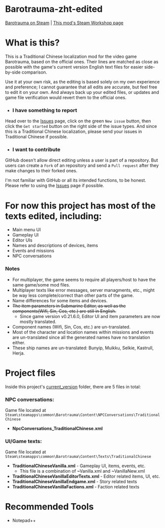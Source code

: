 # Barotrauma-zht-edited
[Barotrauma on Steam](https://store.steampowered.com/app/602960/Barotrauma/) | [This mod's Steam Workshop page](https://steamcommunity.com/sharedfiles/filedetails/?id=2804180128)

# What is this?
This is a Traditional Chinese localization mod for the video game Barotrauma, based on the official ones. Their lines are matched as close as possible with the game's current version English text files for easier side-by-side comparison.

Use it at your own risk, as the editing is based solely on my own experience and preference; I cannot guarantee that all edits are accurate, but feel free to edit it on your own. And always back up your edited files, or updates and game file verification would revert them to the official ones.

- ### I have something to report
Head over to the [Issues](https://github.com/nokau/Barotrauma.zht.edited.mod/issues) page, click on the green `New issue` button, then click the `Get started` button on the right side of the issue types. And since this is a Traditional Chinese localization, please send your issues in Traditional Chinese if possible.

- ### I want to contribute
GitHub doesn't allow direct editing unless a user is part of a repository. But users can create a `Fork` of an repository and send a `Pull request` after they make changes to their forked ones.

I'm not familiar with GitHub or all its intended functions, to be honest. Please refer to using the [Issues](https://github.com/nokau/Barotrauma.zht.edited.mod/issues) page if possible.

# For now this project has most of the texts edited, including:
- Main menu UI
- Gameplay UI
- Editor UIs
- Names and descriptions of devices, items
- Events and missions
- NPC conversations

### Notes
- For multiplayer, the game seems to require all players/host to have the same game/some mod files.
- Multiplayer texts like error messages, server managments, etc., might be way less complete/correct than other parts of the game.
- Name differences for some items and devices.
-	~~The item parameters in Submarine Editor, as well as the components(Wifi, Sin, Cos, etc.) are still in English.~~
    - Since game version v0.21.6.0, Editor UI and item parameters are now mostly translated.
- Component names (Wifi, Sin, Cos, etc.) are un-translated.
- Most of the character and location names within missions and events are un-translated since all the generated names have no translation either.
- These ship names are un-translated: Bunyip, Muikku, Selkie, Kastrull, Herja.

# Project files
Inside this project's [current_version](./current_version) folder, there are 5 files in total:

### NPC conversations:

Game file located at `Steam\steamapps\common\Barotrauma\Content\NPCConversations\TraditionalChinese`
- **NpcConversations_TraditionalChinese.xml**

### UI/Game texts:

Game file located at `Steam\steamapps\common\Barotrauma\Content\Texts\TraditionalChinese`
- **TraditionalChineseVanilla.xml** - Gameplay UI, items, events, etc.
  - This file is a combination of ~Vanilla.xml and ~VanillaNew.xml
- **TraditionalChineseVanillaEditorTexts.xml** - Editor related items, UI, etc.
- **TraditionalChineseVanillaEndgame.xml** - Story related texts
- **TraditionalChineseVanillaFactions.xml** - Faction related texts

# Recommended Tools
- Notepad++
